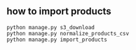 ## how to import products
```
python manage.py s3_download
python manage.py normalize_products_csv
python manage.py import_products
```
